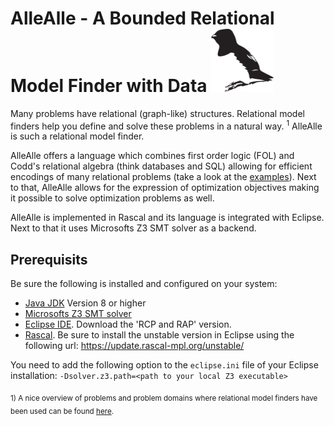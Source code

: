 AlleAlle - A Bounded Relational Model Finder with Data <img src="https://github.com/cwi-swat/allealle/blob/master/allealle_logo.svg" alt="AlleAlle Logo" width="100px"/>
========================================================================================================================================================================

Many problems have relational (graph-like) structures. Relational model finders help you define and solve these problems in a natural way. <sup>1</sup> AlleAlle is such a relational model finder.

AlleAlle offers a language which combines first order logic (FOL) and Codd's relational algebra (think databases and SQL) allowing for efficient encodings of many relational problems (take a look at the [examples](https://github.com/cwi-swat/allealle/tree/master/examples)). Next to that, AlleAlle allows for the expression of optimization objectives making it possible to solve optimization problems as well.

AlleAlle is implemented in Rascal and its language is integrated with Eclipse. Next to that it uses Microsofts Z3 SMT solver as a backend.

Prerequisits
------------

Be sure the following is installed and configured on your system:

-	[Java JDK](http://www.oracle.com/technetwork/java/javase/downloads/index.html) Version 8 or higher
-	[Microsofts Z3 SMT solver](https://github.com/Z3Prover/z3)
-	[Eclipse IDE](http://www.eclipse.org/). Download the 'RCP and RAP' version.
-	[Rascal](https://www.rascal-mpl.org). Be sure to install the unstable version in Eclipse using the following url: https://update.rascal-mpl.org/unstable/

You need to add the following option to the `eclipse.ini` file of your Eclipse installation: `-Dsolver.z3.path=<path to your local Z3 executable>`

<sub>1) A nice overview of problems and problem domains where relational model finders have been used can be found [here](http://alloytools.org/citations/case-studies.html).</sub>
